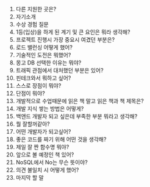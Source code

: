 1. 다른 지원한 곳은?
2. 자기소개
3. 수상 경험 질문
4. 1등(입상)을 하게 된 계기 및 큰 요인은 뭐라 생각해?
5. 프로젝트 진행시 가장 중요시 여겼던 부분은?
6. 로드 밸런싱 어떻게 했어?
7. 기술적인 도전은 뭐했어?
8. 몽고 DB 선택한 이유는 뭐야?
9. 트래픽 관점에서 대처했던 부분은 있어?
10. 핀테크와서 뭐하고 싶어?
11. 스스로 장점이 뭐야?
12. 단점이 뭐야?
13. 개발적으로 수업때문에 읽은 책 말고 읽은 책과 책 제목은?
14. 개발 지식 쌓는 방법은 어떻게?
15. 백앤드 개발자 되고 싶은데 부족한 부분 뭐라고 생각해?
16. 뭘 잘할꺼같아?
17. 어떤 개발자가 되고싶어?
18. 좋은 코드를 짜기 위해 어떤 것을 생각해?
19. 제일 잘 짠 함수명 뭐야?
20. 앞으로 볼 예정인 책 있어?
21. NoSQL에서 No는 무슨 뜻이야?
22. 의견 불일치 시 어떻게 했어?
23. 마지막 할 말